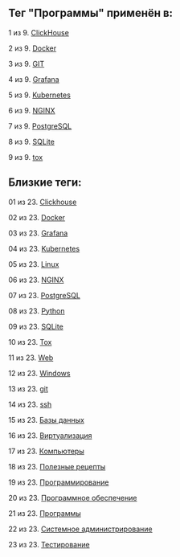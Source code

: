 ## Тег "Программы" применён в:

1 из 9. [ClickHouse](../Компьютеры%20и%20софт/Программы/Clickhouse.md)

2 из 9. [Docker](../Компьютеры%20и%20софт/Программы/Docker.md)

3 из 9. [GIT](../Компьютеры%20и%20софт/Программы/GIT.md)

4 из 9. [Grafana](../Компьютеры%20и%20софт/Программы/Grafana.md)

5 из 9. [Kubernetes](../Компьютеры%20и%20софт/Программы/Kubernetes.md)

6 из 9. [NGINX](../Компьютеры%20и%20софт/Программы/Nginx.md)

7 из 9. [PostgreSQL](../Компьютеры%20и%20софт/Программы/PostgreSQL.md)

8 из 9. [SQLite](../Компьютеры%20и%20софт/Программы/SQLite.md)

9 из 9. [tox](../Компьютеры%20и%20софт/Программные%20компоненты/tox.md)

## Близкие теги:

01 из 23. [Clickhouse](./Clickhouse.md)

02 из 23. [Docker](./Docker.md)

03 из 23. [Grafana](./Grafana.md)

04 из 23. [Kubernetes](./Kubernetes.md)

05 из 23. [Linux](./Linux.md)

06 из 23. [NGINX](./NGINX.md)

07 из 23. [PostgreSQL](./PostgreSQL.md)

08 из 23. [Python](./Python.md)

09 из 23. [SQLite](./SQLite.md)

10 из 23. [Tox](./Tox.md)

11 из 23. [Web](./Web.md)

12 из 23. [Windows](./Windows.md)

13 из 23. [git](./git.md)

14 из 23. [ssh](./ssh.md)

15 из 23. [Базы данных](./Базы%20данных.md)

16 из 23. [Виртуализация](./Виртуализация.md)

17 из 23. [Компьютеры](./Компьютеры.md)

18 из 23. [Полезные рецепты](./Полезные%20рецепты.md)

19 из 23. [Программирование](./Программирование.md)

20 из 23. [Программное обеспечение](./Программное%20обеспечение.md)

21 из 23. [Программы](./Программы.md)

22 из 23. [Системное администрирование](./Системное%20администрирование.md)

23 из 23. [Тестирование](./Тестирование.md)

